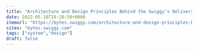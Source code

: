 ```yaml
---
title: "Architecture and Design Principles Behind the Swiggy’s Delivery Partners app | by Narendra | Swiggy Bytes"
date: 2022-05-10T19:28:50+0000
itemurl: "https://bytes.swiggy.com/architecture-and-design-principles-behind-the-swiggys-delivery-partners-app-4db1d87a048a"
sites: "bytes.swiggy.com"
tags: ["system","design"]
draft: false
---
```

